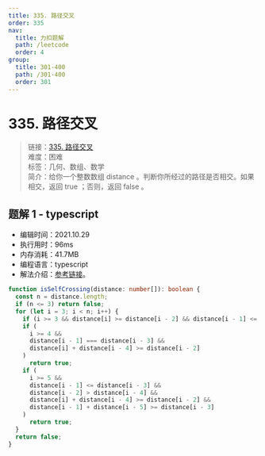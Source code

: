 ```yaml
---
title: 335. 路径交叉
order: 335
nav:
  title: 力扣题解
  path: /leetcode
  order: 4
group:
  title: 301-400
  path: /301-400
  order: 301
---
```


# 335. 路径交叉

> 链接：[335. 路径交叉](https://leetcode-cn.com/problems/self-crossing//)  
> 难度：困难  
> 标签：几何、数组、数学  
> 简介：给你一个整数数组 distance 。判断你所经过的路径是否相交。如果相交，返回 true ；否则，返回 false 。

## 题解 1 - typescript

- 编辑时间：2021.10.29
- 执行用时：96ms
- 内存消耗：41.7MB
- 编程语言：typescript
- 解法介绍：[参考链接](https://leetcode-cn.com/problems/self-crossing/solution/gong-shui-san-xie-fen-qing-kuang-tao-lun-zdrb/)。

```typescript
function isSelfCrossing(distance: number[]): boolean {
  const n = distance.length;
  if (n <= 3) return false;
  for (let i = 3; i < n; i++) {
    if (i >= 3 && distance[i] >= distance[i - 2] && distance[i - 1] <= distance[i - 3]) return true;
    if (
      i >= 4 &&
      distance[i - 1] === distance[i - 3] &&
      distance[i] + distance[i - 4] >= distance[i - 2]
    )
      return true;
    if (
      i >= 5 &&
      distance[i - 1] <= distance[i - 3] &&
      distance[i - 2] > distance[i - 4] &&
      distance[i] + distance[i - 4] >= distance[i - 2] &&
      distance[i - 1] + distance[i - 5] >= distance[i - 3]
    )
      return true;
  }
  return false;
}
```
